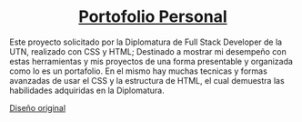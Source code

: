 <div align="center">
<a href=""> <h1 align="center">Portofolio Personal</h1> <a>
</div>

<p>
Este proyecto solicitado por la Diplomatura de Full Stack Developer de la UTN, realizado con CSS y HTML; Destinado a mostrar mi desempeño con estas herramientas y mis
proyectos de una forma presentable y organizada como lo es un portafolio.
En el mismo hay muchas tecnicas y formas avanzadas de usar el CSS y la estructura de HTML, el cual demuestra las habilidades adquiridas en la Diplomatura.
</p>

<a href="https://www.behance.net/gallery/63574251/Personal-Portfolio-Website-Design">Diseño original</a>
